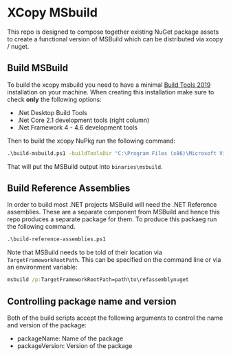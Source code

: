 # XCopy MSbuild

This repo is designed to compose together existing NuGet package assets to create a functional 
version of MSBuild which can be distributed via xcopy / nuget.  

## Build MSBuild

To build the xcopy msbuild you need to have a minimal [Build Tools 2019](https://visualstudio.microsoft.com/downloads/#other) 
installation on your machine. When creating this installation make sure to check **only** the 
following options:

- .Net Desktop Build Tools
- .Net Core 2.1 development tools (right column)
- .Net Framework 4 - 4.6 development tools

Then to build the xcopy NuPkg run the following command:


``` cmd
.\build-msbuild.ps1 -buildToolsDir "C:\Program Files (x86)\Microsoft Visual Studio\2019\BuildTools"
```

That will put the MSBuild output into `binaries\msbuild`.  

## Build Reference Assemblies

In order to build most .NET projects MSBuild will need the .NET Reference assemblies.  These are a separate component from MSBuild and hence this repo produces a separate package for them.  To produce this packaeg run the following command.

``` cmd
.\build-reference-assemblies.ps1
```

Note that MSBuild needs to be told of their location via `TargetFrameworkRootPath`.  This can be specified on the command line or via an environment variable:

``` cmd
msbuild /p:TargetFrameworkRootPath=path\to\refassemblynuget
```

## Controlling package name and version

Both of the build scripts accept the following arguments to control the name and version of the package:

- packageName: Name of the package
- packageVersion: Version of the package

